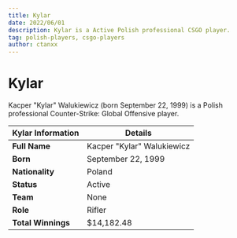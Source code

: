 ```yaml
---
title: Kylar
date: 2022/06/01
description: Kylar is a Active Polish professional CSGO player.
tag: polish-players, csgo-players
author: ctanxx
---
```


# Kylar

Kacper "Kylar" Walukiewicz (born September 22, 1999) is a Polish professional Counter-Strike: Global Offensive player.

| **Kylar Information** | **Details**          |
| -------------------- | -------------------------- |
| **Full Name**        | Kacper "Kylar" Walukiewicz |
| **Born**             | September 22, 1999         |
| **Nationality**      | Poland                     |
| **Status**           | Active                     |
| **Team**             | None                       |
| **Role**             | Rifler                     |
| **Total Winnings**   | $14,182.48                 | 